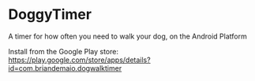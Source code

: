 # DoggyTimer
A timer for how often you need to walk your dog, on the Android Platform

Install from the Google Play store: https://play.google.com/store/apps/details?id=com.briandemaio.dogwalktimer
